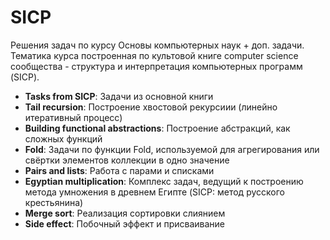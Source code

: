 # SICP
Решения задач по курсу Основы компьютерных наук + доп. задачи. Тематика курса построенная по культовой книге computer science сообщества - структура и интерпретация компьютерных программ (SICP).

* __Tasks from SICP__: Задачи из основной книги
* __Tail recursion__: Построение хвостовой рекурсиии (линейно итеративный процесс)
* __Building functional abstractions__: Построение абстракций, как сложных функций
* __Fold__: Задачи по функции Fold, используемой для агрегирования или свёртки элементов коллекции в одно значение
* __Pairs and lists__: Работа с парами и списками
* __Egyptian multiplication__: Комплекс задач, ведущий к построению метода умножения в древнем Египте (SICP: метод русского крестьянина)
* __Merge sort__: Реализация сортировки слиянием
* __Side effect__: Побочный эффект и присваивание
